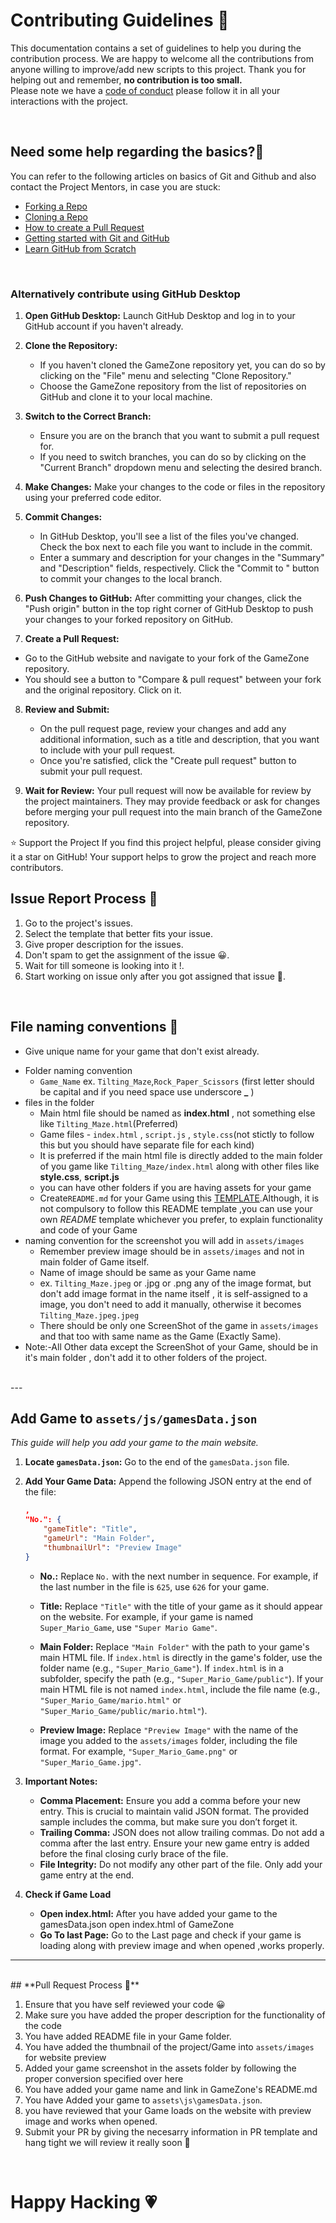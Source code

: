 # **Contributing Guidelines** 📄

This documentation contains a set of guidelines to help you during the contribution process.
We are happy to welcome all the contributions from anyone willing to improve/add new scripts to this project.
Thank you for helping out and remember, **no contribution is too small.**
<br>
Please note we have a [code of conduct](CODE_OF_CONDUCT.md)  please follow it in all your interactions with the project.



<br>

## **Need some help regarding the basics?🤔**


You can refer to the following articles on basics of Git and Github and also contact the Project Mentors,
in case you are stuck:

- [Forking a Repo](https://help.github.com/en/github/getting-started-with-github/fork-a-repo)
- [Cloning a Repo](https://help.github.com/en/desktop/contributing-to-projects/creating-an-issue-or-pull-request)
- [How to create a Pull Request](https://opensource.com/article/19/7/create-pull-request-github)
- [Getting started with Git and GitHub](https://towardsdatascience.com/getting-started-with-git-and-github-6fcd0f2d4ac6)
- [Learn GitHub from Scratch](https://lab.github.com/githubtraining/introduction-to-github)

<br>

### Alternatively contribute using GitHub Desktop

1. **Open GitHub Desktop:**
   Launch GitHub Desktop and log in to your GitHub account if you haven't already.

2. **Clone the Repository:**
   - If you haven't cloned the GameZone repository yet, you can do so by clicking on the "File" menu and selecting "Clone Repository."
   - Choose the GameZone repository from the list of repositories on GitHub and clone it to your local machine.

3. **Switch to the Correct Branch:**
   - Ensure you are on the branch that you want to submit a pull request for.
   - If you need to switch branches, you can do so by clicking on the "Current Branch" dropdown menu and selecting the desired branch.

4. **Make Changes:**
   Make your changes to the code or files in the repository using your preferred code editor.

5. **Commit Changes:**
   - In GitHub Desktop, you'll see a list of the files you've changed. Check the box next to each file you want to include in the commit.
   - Enter a summary and description for your changes in the "Summary" and "Description" fields, respectively. Click the "Commit to <branch-name>" button to commit your changes to the local branch.

6. **Push Changes to GitHub:**
   After committing your changes, click the "Push origin" button in the top right corner of GitHub Desktop to push your changes to your forked repository on GitHub.

7. **Create a Pull Request:**
  - Go to the GitHub website and navigate to your fork of the GameZone repository.
  - You should see a button to "Compare & pull request" between your fork and the original repository. Click on it.

8. **Review and Submit:**
   - On the pull request page, review your changes and add any additional information, such as a title and description, that you want to include with your pull request.
   - Once you're satisfied, click the "Create pull request" button to submit your pull request.

9. **Wait for Review:**
    Your pull request will now be available for review by the project maintainers. They may provide feedback or ask for changes before merging your pull request into the main branch of the GameZone repository.

⭐️ Support the Project
If you find this project helpful, please consider giving it a star on GitHub! Your support helps to grow the project and reach more contributors.

## **Issue Report Process 📌**

1. Go to the project's issues.
2. Select the template that better fits your issue.
3. Give proper description for the issues.
4. Don't spam to get the assignment of the issue 😀.
5. Wait for till someone is looking into it !.
6. Start working on issue only after you got assigned that issue 🚀.

<br>

## **File naming conventions 📁**
- Give unique name for your game that don't exist already. 
* Folder naming convention
    - ```Game_Name```  ex.  ```Tilting_Maze```,```Rock_Paper_Scissors``` (first letter should be capital and if you need space use underscore **_** )      
* files in the folder 
    - Main html file should be named as **index.html** , not something else like ```Tilting_Maze.html```(Preferred)
    - Game files - ```index.html``` , ```script.js``` , ```style.css```(not stictly to follow this but you should have separate file for each kind)
    - It is preferred if the main html file is directly added to the main folder of you game like ```Tilting_Maze/index.html``` along with other files like **style.css**, **script.js**
    - you can have other folders if you are having assets for your game 
    - Create```README.md``` for your Game using this [TEMPLATE](../Games/FOLDER_README_TEMPLATE.md).Although, it is not compulsory to follow this README template ,you can use your own *README* template whichever you prefer, to explain functionality and code of your Game
* naming convention for the screenshot you will add in ```assets/images```
    - Remember preview image should be in ```assets/images``` and not in main folder of Game itself.
    - Name of image should be same as your Game name
    - ex. ```Tilting_Maze.jpeg``` or .jpg or .png any of the image format, but don't add image format in the name itself , it is self-assigned to a image, you don't need to add it manually, otherwise it becomes ```Tilting_Maze.jpeg.jpeg```
    - There should be only one ScreenShot of the game in ```assets/images``` and that too with same name as the Game (Exactly Same).
* Note:-All Other data except the ScreenShot of your Game, should be in it's main folder , don't add it to other folders of the project.

<br>
---

## Add Game to `assets/js/gamesData.json`

*This guide will help you add your game to the main website.*

1. **Locate `gamesData.json`:** Go to the end of the `gamesData.json` file.

2. **Add Your Game Data:** Append the following JSON entry at the end of the file:
   ```json
   ,
   "No.": {
       "gameTitle": "Title",
       "gameUrl": "Main Folder",
       "thumbnailUrl": "Preview Image"
   }
   ```

   - **No.:** Replace `No.` with the next number in sequence. For example, if the last number in the file is `625`, use `626` for your game.

   - **Title:** Replace `"Title"` with the title of your game as it should appear on the website. For example, if your game is named `Super_Mario_Game`, use `"Super Mario Game"`.

   - **Main Folder:** Replace `"Main Folder"` with the path to your game's main HTML file. If `index.html` is directly in the game's folder, use the folder name (e.g., `"Super_Mario_Game"`). If `index.html` is in a subfolder, specify the path (e.g., `"Super_Mario_Game/public"`). If your main HTML file is not named `index.html`, include the file name (e.g., `"Super_Mario_Game/mario.html"` or `"Super_Mario_Game/public/mario.html"`).

   - **Preview Image:** Replace `"Preview Image"` with the name of the image you added to the `assets/images` folder, including the file format. For example, `"Super_Mario_Game.png"` or `"Super_Mario_Game.jpg"`.

3. **Important Notes:**
   - **Comma Placement:** Ensure you add a comma before your new entry. This is crucial to maintain valid JSON format. The provided sample includes the comma, but make sure you don’t forget it.
   - **Trailing Comma:** JSON does not allow trailing commas. Do not add a comma after the last entry. Ensure your new game entry is added before the final closing curly brace of the file.
   - **File Integrity:** Do not modify any other part of the file. Only add your game entry at the end.

4. **Check if Game Load**
   - **Open index.html:** After you have added your game to the gamesData.json open index.html of GameZone
   - **Go To last Page:** Go to the Last page and check if your game is loading along with preview image and when opened ,works properly.
---

<br>
## **Pull Request Process 🚀**

1. Ensure that you have self reviewed your code 😀
2. Make sure you have added the proper description for the functionality of the code
3. You have added README file in your Game folder.
4. You have added the thumbnail of the project/Game into ```assets/images``` for website preview
5. Added your game screenshot in the assets folder by following the proper conversion specified over here
6. You have added your game name and link in GameZone's README.md
7. You have Added your game to ```assets\js\gamesData.json```.
8. you have reviewed that your Game loads on the website with preview image and works when opened.
9. Submit your PR by giving the necesarry information in PR template and hang tight we will review it really soon 🚀

<br>

# **Happy Hacking 💗** 

